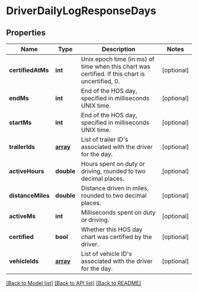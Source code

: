 # DriverDailyLogResponseDays

## Properties
Name | Type | Description | Notes
------------ | ------------- | ------------- | -------------
**certifiedAtMs** | **int** | Unix epoch time (in ms) of time when this chart was certified. If this chart is uncertified, 0. | [optional] 
**endMs** | **int** | End of the HOS day, specified in milliseconds UNIX time. | [optional] 
**startMs** | **int** | End of the HOS day, specified in milliseconds UNIX time. | [optional] 
**trailerIds** | [**array**](.md) | List of trailer ID&#39;s associated with the driver for the day. | [optional] 
**activeHours** | **double** | Hours spent on duty or driving, rounded to two decimal places. | [optional] 
**distanceMiles** | **double** | Distance driven in miles, rounded to two decimal places. | [optional] 
**activeMs** | **int** | Milliseconds spent on duty or driving. | [optional] 
**certified** | **bool** | Whether this HOS day chart was certified by the driver. | [optional] 
**vehicleIds** | [**array**](.md) | List of vehicle ID&#39;s associated with the driver for the day. | [optional] 

[[Back to Model list]](../README.md#documentation-for-models) [[Back to API list]](../README.md#documentation-for-api-endpoints) [[Back to README]](../README.md)


